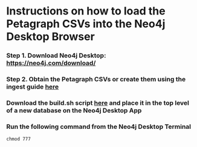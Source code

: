 # Instructions on how to load the Petagraph CSVs into the Neo4j Desktop Browser


### Step 1. Download Neo4j Desktop: https://neo4j.com/download/

### Step 2. Obtain the Petagraph CSVs or create them using the ingest guide [here]()


### Download the build.sh script [here]() and place it in the top level of a new database on the Neo4j Desktop App

### Run the following command from the Neo4j Desktop Terminal 
`chmod 777 `
